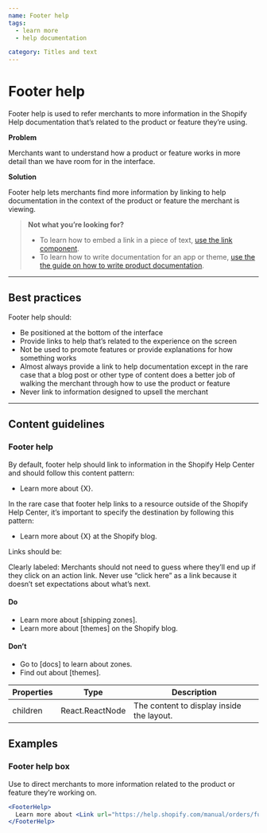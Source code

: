 ```yaml
---
name: Footer help
tags:
  - learn more
  - help documentation

category: Titles and text
---
```


# Footer help

Footer help is used to refer merchants to more information in the Shopify Help documentation that’s related to the product or feature they’re using.

**Problem**

Merchants want to understand how a product or feature works in more detail than we have room for in the interface.

**Solution**

Footer help lets merchants find more information by linking to help documentation in the context of the product or feature the merchant is viewing.

>**Not what you’re looking for?**
>* To learn how to embed a link in a piece of text, [use the link component](/components/link).
>* To learn how to write documentation for an app or theme, [use the the guide on how to write product documentation](/content/help-documentation).

---

## Best practices

Footer help should:

* Be positioned at the bottom of the interface
* Provide links to help that’s related to the experience on the screen
* Not be used to promote features or provide explanations for how something works
* Almost always provide a link to help documentation except in the rare case that a blog post or other type of content does a better job of walking the merchant through how to use the product or feature
* Never link to information designed to upsell the merchant

---

## Content guidelines

### Footer help

By default, footer help should link to information in the Shopify Help Center and should follow this content pattern:

* Learn more about {X}.

In the rare case that footer help links to a resource outside of the Shopify Help Center, it’s important to specify the destination by following this pattern:

* Learn more about {X} at the Shopify blog.

Links should be:

Clearly labeled: Merchants should not need to guess where they’ll end up if they click on an action link. Never use “click here” as a link because it doesn’t set expectations about what’s next.

<!-- usagelist -->
#### Do
- Learn more about [shipping zones].
- Learn more about [themes] on the Shopify blog.

#### Don’t
- Go to [docs] to learn about zones.
- Find out about [themes].
<!-- end -->

| Properties | Type | Description |
| ---------- | ---- | ----------- |
| children | React.ReactNode | The content to display inside the layout. |

## Examples

### Footer help box

Use to direct merchants to more information related to the product or feature they’re working on.

```jsx
<FooterHelp>
  Learn more about <Link url="https://help.shopify.com/manual/orders/fulfill-orders">fulfilling orders</Link>.
</FooterHelp>
```
